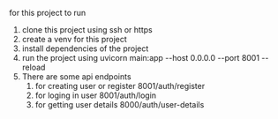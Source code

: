 for this project to run 

1. clone this project using ssh or https
2. create a venv for this project
3. install dependencies of the project
4. run the project using uvicorn main:app --host 0.0.0.0 --port 8001 --reload
5. There are some api endpoints 
    1. for creating user or register 8001/auth/register
   2. for loging in user 8001/auth/login
   3. for getting user details 8000/auth/user-details